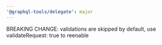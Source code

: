 ```yaml
---
'@graphql-tools/delegate': major
---
```


BREAKING CHANGE: validations are skipped by default, use validateRequest: true to reenable
